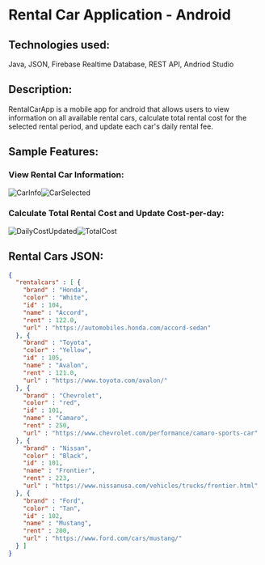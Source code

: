 # Rental Car Application - Android

## Technologies used:

Java, JSON, Firebase Realtime Database, REST API, Andriod Studio

## Description:

RentalCarApp is a mobile app for android that allows users to view information on all available rental cars, calculate total rental cost for the selected rental period, and update each car's daily rental fee. 

## Sample Features:

### View Rental Car Information:

![CarInfo](C:\GitHub\RentalCarApp\Resources\CarInfo.PNG)![CarSelected](C:\GitHub\RentalCarApp\Resources\CarSelected.PNG)

### Calculate Total Rental Cost and Update Cost-per-day:

![DailyCostUpdated](C:\GitHub\RentalCarApp\Resources\DailyCostUpdated.PNG)![TotalCost](C:\GitHub\RentalCarApp\Resources\TotalCost.PNG)

## Rental Cars JSON:

```json
{
  "rentalcars" : [ {
    "brand" : "Honda",
    "color" : "White",
    "id" : 104,
    "name" : "Accord",
    "rent" : 122.0,
    "url" : "https://automobiles.honda.com/accord-sedan"
  }, {
    "brand" : "Toyota",
    "color" : "Yellow",
    "id" : 105,
    "name" : "Avalon",
    "rent" : 121.0,
    "url" : "https://www.toyota.com/avalon/"
  }, {
    "brand" : "Chevrolet",
    "color" : "red",
    "id" : 101,
    "name" : "Camaro",
    "rent" : 250,
    "url" : "https://www.chevrolet.com/performance/camaro-sports-car"
  }, {
    "brand" : "Nissan",
    "color" : "Black",
    "id" : 101,
    "name" : "Frontier",
    "rent" : 223,
    "url" : "https://www.nissanusa.com/vehicles/trucks/frontier.html"
  }, {
    "brand" : "Ford",
    "color" : "Tan",
    "id" : 102,
    "name" : "Mustang",
    "rent" : 200,
    "url" : "https://www.ford.com/cars/mustang/"
  } ]
}
```

